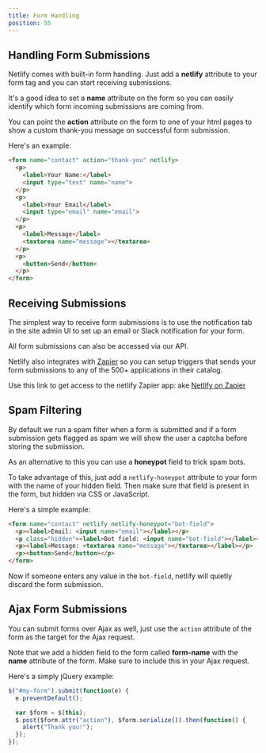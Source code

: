 ```yaml
---
title: Form Handling
position: 55
---
```


## Handling Form Submissions

Netlify comes with built-in form handling. Just add a **netlify** attribute to your form tag and you can start receiving submissions.

It's a good idea to set a **name** attribute on the form so you can easily identify which form incoming submissions are coming from.

You can point the **action** attribute on the form to one of your html pages to show a custom thank-you message on successful form submission.

Here's an example:

```html
<form name="contact" action="thank-you" netlify>
  <p>
    <label>Your Name:</label>
    <input type="text" name="name">
  </p>
  <p>
    <label>Your Email</label>
    <input type="email" name="email">
  </p>
  <p>
    <label>Message</label>
    <textarea name="message"></textarea>
  </p>
  <p>
    <button>Send</button>
  </p>
</form>
```

## Receiving Submissions

The simplest way to receive form submissions is to use  the notification tab in
the site admin UI to set up an email or Slack notification for your form.

All form submissions can also be accessed via our API.

Netlify also integrates with [Zapier](https://zapier.com/app/dashboard) so you can
setup triggers that sends your form submissions to any of the 500+ applications in
their catalog.

Use this link to get access to the netlify Zapier app:
ake
[Netlify on Zapier](https://zapier.com/developer/invite/27442/6c1b6a3bbcf86c07c0a0f7dfe2d0327c/?utm_source=Netlify+and+BitBalloon&utm_campaign=7897bcd976-Netlify_Newsletter_8_Zapier&utm_medium=email&utm_term=0_200b533eb5-7897bcd976-)

## Spam Filtering

By default we run a spam filter when a form is submitted and if a form submission gets flagged as spam we will show the user a captcha before storing the submission.

As an alternative to this you can use a **honeypot** field to trick spam bots.

To take advantage of this, just add a `netlify-honeypot` attribute to your form with the name of your hidden field. Then make sure that field is present in the form, but hidden via CSS or JavaScript.

Here's a simple example:

```html
<form name="contact" netlify netlify-honeypot="bot-field">
  <p><label>Email: <input name="email"></label></p>
  <p class="hidden"><label>Bot field: <input name="bot-field"></label></p>
  <p><label>Message: <textarea name="message"></textarea></label></p>
  <p><button>Send</button></p>
</form>
```

Now if someone enters any value in the `bot-field`, netlify will quietly discard the form submission.

## Ajax Form Submissions

You can submit forms over Ajax as well, just use the `action` attribute of the form as the target for the Ajax request.

Note that we add a hidden field to the form called **form-name** with the **name** attribute of the form. Make sure to include this in your Ajax request.

Here's a simply jQuery example:

```js
$("#my-form").submit(function(e) {
  e.preventDefault();

  var $form = $(this);
  $.post($form.attr("action"), $form.serialize()).then(function() {
    alert("Thank you!");
  });
});
```

